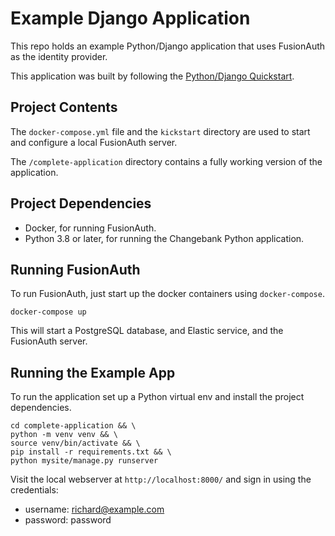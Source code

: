 # Example Django Application

This repo holds an example Python/Django application that uses FusionAuth as the identity provider.

This application was built by following the [Python/Django Quickstart](https://fusionauth.io/docs/quickstarts/quickstart-python-django-web).

## Project Contents

The `docker-compose.yml` file and the `kickstart` directory are used to start and configure a local FusionAuth server.

The `/complete-application` directory contains a fully working version of the application.

## Project Dependencies

* Docker, for running FusionAuth.
* Python 3.8 or later, for running the Changebank Python application.

## Running FusionAuth

To run FusionAuth, just start up the docker containers using `docker-compose`.

```shell
docker-compose up
```

This will start a PostgreSQL database, and Elastic service, and the FusionAuth server.

## Running the Example App

To run the application set up a Python virtual env and install the project dependencies.

```shell
cd complete-application && \
python -m venv venv && \
source venv/bin/activate && \
pip install -r requirements.txt && \
python mysite/manage.py runserver
```

Visit the local webserver at `http://localhost:8000/` and sign in using the credentials:

* username: richard@example.com
* password: password
